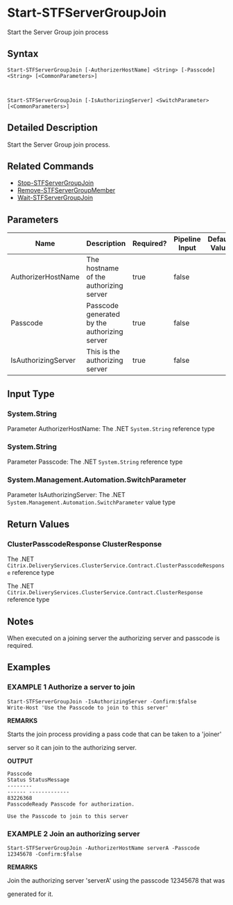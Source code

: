﻿# Start-STFServerGroupJoin

Start the Server Group join process

## Syntax

```
Start-STFServerGroupJoin [-AuthorizerHostName] <String> [-Passcode] <String> [<CommonParameters>]



Start-STFServerGroupJoin [-IsAuthorizingServer] <SwitchParameter> [<CommonParameters>]
```

## Detailed Description

Start the Server Group join process.

## Related Commands

* [Stop-STFServerGroupJoin](Stop-STFServerGroupJoin.md)
* [Remove-STFServerGroupMember](Remove-STFServerGroupMember.md)
* [Wait-STFServerGroupJoin](Wait-STFServerGroupJoin.md)

## Parameters

| Name   | Description | Required? | Pipeline Input | Default Value |
| --- | --- | --- | --- | --- |
|AuthorizerHostName|The hostname of the authorizing server|true|false| |
|Passcode|Passcode generated by the authorizing server|true|false| |
|IsAuthorizingServer|This is the authorizing server|true|false| |

## Input Type

### System.String

Parameter AuthorizerHostName: The .NET `System.String` reference type

### System.String

Parameter Passcode: The .NET `System.String` reference type

### System.Management.Automation.SwitchParameter

Parameter IsAuthorizingServer: The .NET `System.Management.Automation.SwitchParameter` value type

## Return Values

### ClusterPasscodeResponse ClusterResponse

The .NET `Citrix.DeliveryServices.ClusterService.Contract.ClusterPasscodeResponse` reference type

The .NET `Citrix.DeliveryServices.ClusterService.Contract.ClusterResponse` reference type

## Notes

When executed on a joining server the authorizing server and passcode is required.

## Examples

### EXAMPLE 1 Authorize a server to join

```
Start-STFServerGroupJoin -IsAuthorizingServer -Confirm:$false
Write-Host 'Use the Passcode to join to this server'
```

**REMARKS**

Starts the join process providing a pass code that can be taken to a 'joiner' 

server so it can join to the authorizing server.

**OUTPUT**

```
Passcode                                                                     
Status StatusMessage                           
--------                                                                     
------ -------------                           
83226368                                                              
PasscodeReady Passcode for authorization.

Use the Passcode to join to this server
```

### EXAMPLE 2 Join an authorizing server

```
Start-STFServerGroupJoin -AuthorizerHostName serverA -Passcode 12345678 -Confirm:$false
```

**REMARKS**

Join the authorizing server 'serverA' using the passcode 12345678 that was 

generated for it.
